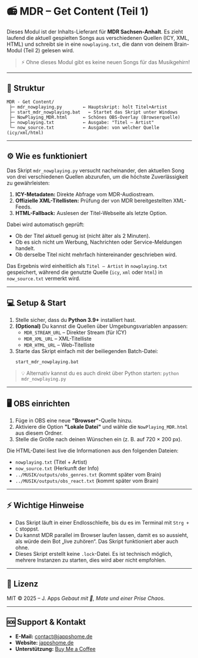 # 📻 MDR – Get Content (Teil 1)

Dieses Modul ist der Inhalts-Lieferant für **MDR Sachsen-Anhalt**. Es zieht laufend die aktuell gespielten Songs aus verschiedenen Quellen (ICY, XML, HTML) und schreibt sie in eine `nowplaying.txt`, die dann von deinem Brain-Modul (Teil 2) gelesen wird.

> ⚡ Ohne dieses Modul gibt es keine neuen Songs für das Musikgehirn!

---

## 📁 Struktur

```plaintext
MDR - Get Content/
 ├─ mdr_nowplaying.py        ← Hauptskript: holt Titel+Artist
 ├─ start_mdr_nowplaying.bat   ← Startet das Skript unter Windows
 ├─ NowPlaying_MDR.html      ← Schönes OBS-Overlay (Browserquelle)
 ├─ nowplaying.txt           ← Ausgabe: "Titel — Artist"
 └─ now_source.txt           ← Ausgabe: von welcher Quelle (icy/xml/html)
```

---

## ⚙️ Wie es funktioniert

Das Skript `mdr_nowplaying.py` versucht nacheinander, den aktuellen Song von drei verschiedenen Quellen abzurufen, um die höchste Zuverlässigkeit zu gewährleisten:

1.  **ICY-Metadaten:** Direkte Abfrage vom MDR-Audiostream.
2.  **Offizielle XML-Titellisten:** Prüfung der von MDR bereitgestellten XML-Feeds.
3.  **HTML-Fallback:** Auslesen der Titel-Webseite als letzte Option.

Dabei wird automatisch geprüft:
-   Ob der Titel aktuell genug ist (nicht älter als 2 Minuten).
-   Ob es sich nicht um Werbung, Nachrichten oder Service-Meldungen handelt.
-   Ob derselbe Titel nicht mehrfach hintereinander geschrieben wird.

Das Ergebnis wird einheitlich als `Titel — Artist` in `nowplaying.txt` gespeichert, während die genutzte Quelle (`icy`, `xml` oder `html`) in `now_source.txt` vermerkt wird.

---

## 💻 Setup & Start

1.  Stelle sicher, dass du **Python 3.9+** installiert hast.
2.  **(Optional)** Du kannst die Quellen über Umgebungsvariablen anpassen:
    -   `MDR_STREAM_URL` – Direkter Stream (für ICY)
    -   `MDR_XML_URL` – XML-Titelliste
    -   `MDR_HTML_URL` – Web-Titelliste
3.  Starte das Skript einfach mit der beiliegenden Batch-Datei:
    ```bat
    start_mdr_nowplaying.bat
    ```

> 💡 Alternativ kannst du es auch direkt über Python starten: `python mdr_nowplaying.py`

---

## 🖥️ OBS einrichten

1.  Füge in OBS eine neue **"Browser"**-Quelle hinzu.
2.  Aktiviere die Option **"Lokale Datei"** und wähle die `NowPlaying_MDR.html` aus diesem Ordner.
3.  Stelle die Größe nach deinen Wünschen ein (z. B. auf 720 × 200 px).

Die HTML-Datei liest live die Informationen aus den folgenden Dateien:
-   `nowplaying.txt` (Titel + Artist)
-   `now_source.txt` (Herkunft der Info)
-   `../MUSIK/outputs/obs_genres.txt` (kommt später vom Brain)
-   `../MUSIK/outputs/obs_react.txt` (kommt später vom Brain)

---

## ⚡ Wichtige Hinweise

-   Das Skript läuft in einer Endlosschleife, bis du es im Terminal mit `Strg + C` stoppst.
-   Du kannst MDR parallel im Browser laufen lassen, damit es so aussieht, als würde dein Bot „live zuhören“. Das Skript funktioniert aber auch ohne.
-   Dieses Skript erstellt keine `.lock`-Datei. Es ist technisch möglich, mehrere Instanzen zu starten, dies wird aber nicht empfohlen.

---

## 📜 Lizenz

MIT © 2025 – J. Apps
*Gebaut mit 💖, Mate und einer Prise Chaos.*

---

## 🆘 Support & Kontakt

-   **E-Mail:** contact@jappshome.de
-   **Website:** [jappshome.de](https://jappshome.de)
-   **Unterstützung:** [Buy Me a Coffee](https://buymeacoffee.com/J.Apps)